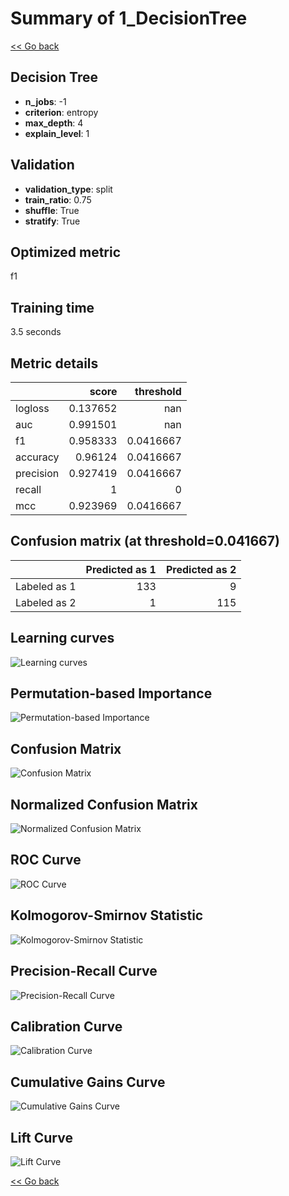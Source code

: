 # Summary of 1_DecisionTree

[<< Go back](../README.md)


## Decision Tree
- **n_jobs**: -1
- **criterion**: entropy
- **max_depth**: 4
- **explain_level**: 1

## Validation
 - **validation_type**: split
 - **train_ratio**: 0.75
 - **shuffle**: True
 - **stratify**: True

## Optimized metric
f1

## Training time

3.5 seconds

## Metric details
|           |    score |   threshold |
|:----------|---------:|------------:|
| logloss   | 0.137652 | nan         |
| auc       | 0.991501 | nan         |
| f1        | 0.958333 |   0.0416667 |
| accuracy  | 0.96124  |   0.0416667 |
| precision | 0.927419 |   0.0416667 |
| recall    | 1        |   0         |
| mcc       | 0.923969 |   0.0416667 |


## Confusion matrix (at threshold=0.041667)
|              |   Predicted as 1 |   Predicted as 2 |
|:-------------|-----------------:|-----------------:|
| Labeled as 1 |              133 |                9 |
| Labeled as 2 |                1 |              115 |

## Learning curves
![Learning curves](learning_curves.png)

## Permutation-based Importance
![Permutation-based Importance](permutation_importance.png)
## Confusion Matrix

![Confusion Matrix](confusion_matrix.png)


## Normalized Confusion Matrix

![Normalized Confusion Matrix](confusion_matrix_normalized.png)


## ROC Curve

![ROC Curve](roc_curve.png)


## Kolmogorov-Smirnov Statistic

![Kolmogorov-Smirnov Statistic](ks_statistic.png)


## Precision-Recall Curve

![Precision-Recall Curve](precision_recall_curve.png)


## Calibration Curve

![Calibration Curve](calibration_curve_curve.png)


## Cumulative Gains Curve

![Cumulative Gains Curve](cumulative_gains_curve.png)


## Lift Curve

![Lift Curve](lift_curve.png)



[<< Go back](../README.md)
